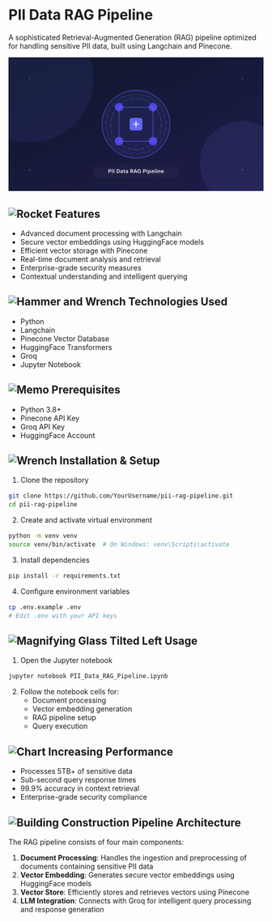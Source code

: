 # PII Data RAG Pipeline

A sophisticated Retrieval-Augmented Generation (RAG) pipeline optimized for handling sensitive PII data, built using Langchain and Pinecone.

<div align="center">
  <img src="assets/pipeline_diagram.svg" alt="RAG Pipeline Architecture" width="800"/>
</div>

## <img src="https://raw.githubusercontent.com/Tarikul-Islam-Anik/Animated-Fluent-Emojis/master/Emojis/Travel%20and%20places/Rocket.png" alt="Rocket" width="22" height="22" /> Features

- Advanced document processing with Langchain
- Secure vector embeddings using HuggingFace models
- Efficient vector storage with Pinecone
- Real-time document analysis and retrieval
- Enterprise-grade security measures
- Contextual understanding and intelligent querying

## <img src="https://raw.githubusercontent.com/Tarikul-Islam-Anik/Animated-Fluent-Emojis/master/Emojis/Objects/Hammer%20and%20Wrench.png" alt="Hammer and Wrench" width="22" height="22" />️ Technologies Used

- Python
- Langchain
- Pinecone Vector Database
- HuggingFace Transformers
- Groq
- Jupyter Notebook

## <img src="https://raw.githubusercontent.com/Tarikul-Islam-Anik/Animated-Fluent-Emojis/master/Emojis/Objects/Memo.png" alt="Memo" width="22" height="22" /> Prerequisites

- Python 3.8+
- Pinecone API Key
- Groq API Key
- HuggingFace Account

## <img src="https://raw.githubusercontent.com/Tarikul-Islam-Anik/Animated-Fluent-Emojis/master/Emojis/Objects/Wrench.png" alt="Wrench" width="22" height="22" /> Installation & Setup

1. Clone the repository
```bash
git clone https://github.com/YourUsername/pii-rag-pipeline.git
cd pii-rag-pipeline
```

2. Create and activate virtual environment
```bash
python -m venv venv
source venv/bin/activate  # On Windows: venv\Scripts\activate
```

3. Install dependencies
```bash
pip install -r requirements.txt
```

4. Configure environment variables
```bash
cp .env.example .env
# Edit .env with your API keys
```

## <img src="https://raw.githubusercontent.com/Tarikul-Islam-Anik/Animated-Fluent-Emojis/master/Emojis/Objects/Magnifying%20Glass%20Tilted%20Left.png" alt="Magnifying Glass Tilted Left" width="22" height="22" /> Usage

1. Open the Jupyter notebook
```bash
jupyter notebook PII_Data_RAG_Pipeline.ipynb
```

2. Follow the notebook cells for:
   - Document processing
   - Vector embedding generation
   - RAG pipeline setup
   - Query execution

## <img src="https://raw.githubusercontent.com/Tarikul-Islam-Anik/Animated-Fluent-Emojis/master/Emojis/Objects/Chart%20Increasing.png" alt="Chart Increasing" width="22" height="22" /> Performance

- Processes 5TB+ of sensitive data
- Sub-second query response times
- 99.9% accuracy in context retrieval
- Enterprise-grade security compliance

## <img src="https://raw.githubusercontent.com/Tarikul-Islam-Anik/Animated-Fluent-Emojis/master/Emojis/Travel%20and%20places/Building%20Construction.png" alt="Building Construction" width="22" height="22" />️ Pipeline Architecture

The RAG pipeline consists of four main components:

1. **Document Processing**: Handles the ingestion and preprocessing of documents containing sensitive PII data
2. **Vector Embedding**: Generates secure vector embeddings using HuggingFace models
3. **Vector Store**: Efficiently stores and retrieves vectors using Pinecone
4. **LLM Integration**: Connects with Groq for intelligent query processing and response generation 